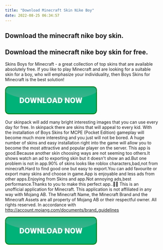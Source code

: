 ```yaml
---
title: "Download Minecraft Skin Nike Boy"
date: 2022-08-25 06:34:57
---
```


## Download the minecraft nike boy skin.


## Download the minecraft nike boy skin for free.

Skins Boys for Minecraft - a great collection of top skins that are available absolutely free. If you like to play Minecraft and are looking for a suitable skin for a boy, who will emphasize your individuality, then Boys Skins for Minecraft is the best solution!

[![button](https://github.com/minecraftbay/minecraftbay.github.io/blob/main/dlbutton.png?raw=true)](https://minecraftsync.com/download-minecraft-skin)


Our skinpack will add many bright interesting images that you can use every day for free. In skinpack there are skins that will appeal to every kid. With the installation of Boys Skins for MCPE (Pocket Edition) gameplay will become much more interesting and you just will not be bored. A huge number of skins and easy installation right into the game will allow you to become the most attractive and popular player on the server.
This app is good.Because another skin choosing ways are not seeming too others.It shows watch an ad to exporting skin but it doesn't show an ad.But one problem is not in app.90% of skins looks like roblox characters,bad,not from minecraft.Hard to find good one but easy to export.You can add favourite or export many skins and choose in game.App is enjoyable and less ads from other apps.Enjoying from Skins and app.Not annoying ads,best performance.Thanks to you to make this perfect app..🙂🙂
This is an unofficial application for Minecraft. This application is not affiliated in any way with Mojang AB. The Minecraft Name, the Minecraft Brand and the Minecraft Assets are all property of Mojang AB or their respectful owner. All rights reserved. In accordance with http://account.mojang.com/documents/brand_guidelines


[![button](https://github.com/minecraftbay/minecraftbay.github.io/blob/main/dlbutton.png?raw=true)](https://minecraftsync.com/download-minecraft-skin)